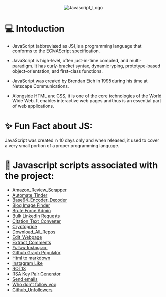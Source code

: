 <div align="center"><img  src="https://logodix.com/logo/374740.png" alt="Javascript_Logo"  /></div>
 <h1> 💻 Intoduction </h1>

* JavaScript (abbreviated as JS),is a programming language that conforms to the ECMAScript specification.

* JavaScript is high-level, often just-in-time compiled, and multi-paradigm. It has curly-bracket syntax, dynamic typing, prototype-based object-orientation, and first-class functions.

* JavaScript was created by Brendan Eich in 1995 during his time at Netscape Communications. 

* Alongside HTML and CSS, it is one of the core technologies of the World Wide Web. It enables interactive web pages and thus is an essential part of web applications.

# ✨ Fun Fact about JS: 

JavaScript was created in 10 days only and when released, it used to cover a very small portion of a proper programming language.

# 📌 Javascript scripts associated with the project: 

- [Amazon_Review_Scrapper](Amazon_Review_Scrapper)
- [Automate_Tinder](Automate_Tinder)
- [Base64_Encoder_Decoder](Base64_Encoder_Decoder)
- [Blog Image Finder](Blog_Image_Finder)
- [Brute Force Admin](Brute_Force_Admin)
- [Bulk LinkedIn Requests](Bulk_LinkedIn_Requests)
- [Citation_Text_Converter](Citation_Text_Converter)
- [Cryptoprice](Cryptoprice)
- [Download_All_Repos](Download_All_Repos)
- [Edit_Webpage](Edit_Webpage)
- [Extract_Comments](Extract_Comments)
- [Follow Instagram](Follow_Instagram)
- [Github Graph Populator](GitHub_Graph_Populator)
- [Html to markdown](Html_to_Markdown)
- [Instagram Like](Instagram_Like)
- [ROT13](ROT13_Decryption)
- [RSA Key Pair Generator](RSA_Key_Pair_Generator)
- [Send emails](Send_Emails)     
- [Who don't follow you](Who_Don't_Follow_You)
- [Github_Unfollowers](Github_Unfollowers)
